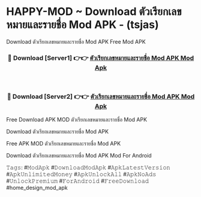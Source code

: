 # HAPPY-MOD ~ Download ตัวเรียกเลขหมายและรายชื่อ Mod APK - (tsjas)
Download ตัวเรียกเลขหมายและรายชื่อ Mod APK Free Mod APK

<div align="center">
<h3>🔴 Download [Server1] 👉👉 <a href="https://apk-comot.site?title=ตัวเรียกเลขหมายและรายชื่อ_Mod_APK">ตัวเรียกเลขหมายและรายชื่อ Mod APK Mod Apk</a></h3><br>

<h3>🔴 Download [Server2] 👉👉 <a href="https://apk-comot.site?title=ตัวเรียกเลขหมายและรายชื่อ_Mod_APK">ตัวเรียกเลขหมายและรายชื่อ Mod APK Mod Apk</a></h3>
</div>


Free Download APK MOD ตัวเรียกเลขหมายและรายชื่อ Mod APK

Download ตัวเรียกเลขหมายและรายชื่อ Mod APK 

Free APK MOD ตัวเรียกเลขหมายและรายชื่อ Mod APK 

Download ตัวเรียกเลขหมายและรายชื่อ Mod APK Mod For Android

𝚃𝚊𝚐𝚜: #𝙼𝚘𝚍𝙰𝚙𝚔 #𝙳𝚘𝚠𝚗𝚕𝚘𝚊𝚍𝙼𝚘𝚍𝙰𝚙𝚔 #𝙰𝚙𝚔𝙻𝚊𝚝𝚎𝚜𝚝𝚅𝚎𝚛𝚜𝚒𝚘𝚗 #𝙰𝚙𝚔𝚄𝚗𝚕𝚒𝚖𝚒𝚝𝚎𝚍𝙼𝚘𝚗𝚎𝚢 #𝙰𝚙𝚔𝚄𝚗𝚕𝚘𝚌𝚔𝙰𝚕𝚕 #𝙰𝚙𝚔𝙽𝚘𝙰𝚍𝚜 #𝚄𝚗𝚕𝚘𝚌𝚔𝙿𝚛𝚎𝚖𝚒𝚞𝚖 #𝙵𝚘𝚛𝙰𝚗𝚍𝚛𝚘𝚒𝚍 #𝙵𝚛𝚎𝚎𝙳𝚘𝚠𝚗𝚕𝚘𝚊𝚍 #home_design_mod_apk
